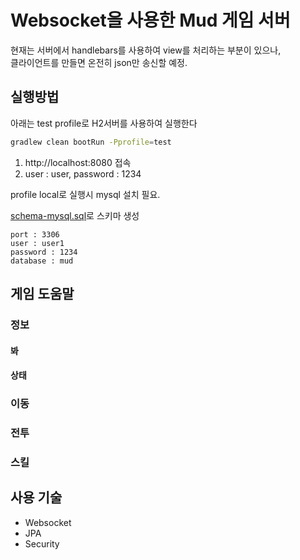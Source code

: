 # Websocket을 사용한 Mud 게임 서버

현재는 서버에서 handlebars를 사용하여 view를 처리하는 부분이 있으나,  
클라이언트를 만들면 온전히 json만 송신할 예정.

## 실행방법

아래는 test profile로 H2서버를 사용하여 실행한다

```bash
gradlew clean bootRun -Pprofile=test
```

1. http://localhost:8080 접속
2. user : user, password : 1234

profile local로 실행시 mysql 설치 필요.

[schema-mysql.sql](/src/main/resources/schema-mysql.sql)로 스키마 생성  

```
port : 3306
user : user1
password : 1234
database : mud
```

## 게임 도움말

### 정보

#### 봐

#### 상태

### 이동

### 전투

### 스킬

## 사용 기술

- Websocket
- JPA
- Security
